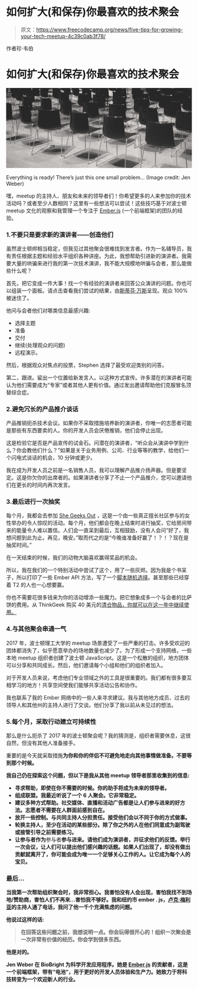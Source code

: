 # 如何扩大(和保存)你最喜欢的技术聚会

> 原文：<https://www.freecodecamp.org/news/five-tips-for-growing-your-tech-meetup-4c39c0ab3f78/>

作者珍·韦伯

# 如何扩大(和保存)你最喜欢的技术聚会

![-yMca0BPnQhfQBh2j9ehour33ghVILoYYtl9](img/a2d64296286ea395b7fab77c712f747b.png)

Everything is ready! There’s just this one small problem… (Image credit: Jen Weber)

嘿，meetup 的主持人、朋友和未来的领导者们！你希望更多的人来参加你的技术活动吗？或者至少人数相同？这里有一些想法可以尝试！这些技巧基于对波士顿 meetup 文化的观察和我管理一个专注于 [Ember.js](https://emberjs.com/) (一个前端框架)的团队的经验。

### 1.不要只是要求新的演讲者——创造他们

虽然波士顿烬相当稳定，但我见过其他聚会很难找到发言者。作为一名辅导员，我有责任根据主题和经验水平组织各种讲座。为此，我想帮助引进新的演讲者。我需要大量的哄骗来进行我的第一次技术演讲，我不能大规模地哄骗与会者，那么能做些什么呢？

首先，把它变成一件大事！找一个有经验的演讲者来回答公众演讲的问题。你也可以组装一个面板。请点击查看我们尝试的结果，由[斯蒂芬·万斯](https://github.com/srvance)呈现。观众 100%被迷住了。

他问与会者他们对哪类信息最感兴趣:

*   选择主题
*   准备
*   交付
*   继续(处理观众的问题)
*   远程演示。

然后，根据观众对焦点的投票，Stephen 选择了最受欢迎类别的问答。

第二，跟进。留出一个位置给新发言人。以这种方式宣传。许多潜在的演讲者可能认为他们需要成为“专家”或者其他人更有价值。通过发出邀请帮助他们克服冒名顶替综合症。

### 2.避免冗长的产品推介谈话

产品推销扼杀技术会议。如果你不采取措施培养新的演讲者，你唯一的志愿者可能是那些有东西要卖的人。你的开发人员会厌倦推销，他们会停止出现。

这是检验它是否是产品宣传的试金石。问潜在的演讲者，“听众会从演讲中学到什么？你会教他们什么？”如果是关于业务用例、公司、行业等等的教学，给他们一个闪电式谈话的机会，10 分钟或更少。

我在成为开发人员之前是一名销售人员，我可以理解产品推介扬声器。但是要坚定。这是你欠你的出席者的。如果演讲者分享了不止一个产品推介，您可以邀请他们在更长的时间内再次发言。

### 3.最后进行一次抽奖

每个月，我都会去参加 [She Geeks Out](https://www.shegeeksout.com/) ，这是一个由一些真正擅长社区参与的女性举办的令人惊叹的活动。每个月，他们都会在晚上结束时进行抽奖，它给房间带来的能量令人难以置信。人们会一直呆到最后，互相鼓励，没有人会问“好了，我想问题到此为止。再见，晚安。”取而代之的是“今晚谁准备好赢了！？！？现在是抽奖时间。”

在一天结束的时候，我们的动物大脑喜欢赢得奖品的机会。

所以，我在我们的一个特别活动中尝试了这个，用了一些灰烬。因为我是个书呆子，所以打印了一些 Ember API 方法，写了一个[脚本随机选择](https://repl.it/@jwwweber/RaffleTime)。甚至那些已经穿着 T2 的人也一心想要赢。

你也不需要花很多钱来为你的活动增添一些魔力。把它想象成多一个与会者的比萨饼的费用。从 ThinkGeek 购买 40 美元的[清仓物品，你就可以在这一年中继续使用。](http://www.thinkgeek.com/clearance/on-sale/price/asc/0/300/)

### 4.与其他聚会串通一气

2017 年，波士顿理工大学的 meetup 场景遭受了一些严重的打击。许多受欢迎的团体都消失了，似乎愿意举办的场地数量也减少了。为了形成一个支持网络，一些本地 meetup 组织者创建了波士顿 JavaScript。这是一个松散的组织，地方团体可以分享和共同成长。然后，他们邀请每个小组和他们的组织者加入。

对于开发人员来说，考虑他们专业领域之外的工具是很重要的。我们都有很多要互相学习的地方！共享空间使我们能够共享活动公告和协作。

我也联系了我的 Ember 网络中的一些人来寻求建议。我与其他地方成员、过去的领导人和其他州的主持人进行了交谈。他们分享了我以前从未见过的想法。

### 5.每个月，采取行动建立可持续性

那么是什么扼杀了 2017 年的波士顿聚会呢？我的猜测是，组织者需要休息，这很自然，但没有其他人准备接手。

重要的是今天就采取措施**为你和你的伴侣不可避免地走向其他事情做准备。不要等到那个时候。**

**我自己仍在探索这个问题，但以下是我从其他 meetup 领导者那里收集到的信息:**

*   **寻求帮助，即使在你不需要的时候。你的助手将成为未来的领导者。**
*   **组成联盟。我最近听说了一个 6 人聚会。它非常稳定。**
*   **建议多种方式帮助。社交媒体、直播和活动广告都是让人们参与进来的好方法。志愿者不需要在人群面前感到自在。**
*   **放开一些控制。与共同主持人分担责任。接受他们会以不同于你的方式做事。**
*   **轮换主持人，至少在活动的某些部分。除了你之外的人在他们同意成为副驾驶或接管引导之前需要练习。**
*   **让参与者作为**参与者**参与进来。请他们成为演讲者，并征求他们的反馈。举行一次会议，让人们可以提出他们感兴趣的话题。如果人们出现了，却没有做出贡献就离开了，你可能会成为唯一一个足够关心工作的人。**让它成为每个人的宝贝**。**

### **最后…**

**当我第一次帮助组织聚会时，我非常担心。我害怕没有人会出现，害怕我找不到场地/赞助商，害怕人们不再来…害怕我不够好。我和纽约市 ember . js，[卢克·梅利亚](https://mobile.twitter.com/lukemelia)的主持人通了电话，我问了他一千个充满焦虑的问题。**

**他说过这样的话:**

> **在回答这些问题之前，我想说明一点。你会玩得很开心的！组织一次聚会是一次非常有价值的经历。你会学到很多东西。**

**他是对的。**

**Jen Weber 在 BioBright 为科学开发应用程序。她是 [Ember.js](https://emberjs.com/) 的贡献者，这是一个前端框架，带有“电池”，用于更好的开发人员体验和生产力。她致力于将科技转变为一个欢迎新人的行业。**